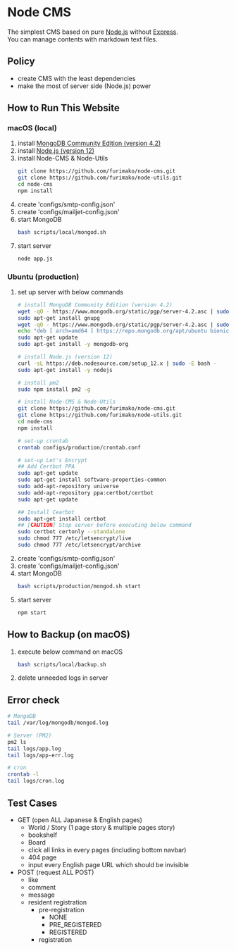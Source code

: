 
# Node CMS
The simplest CMS based on pure [Node.js](https://nodejs.org) without [Express](https://expressjs.com/).  
You can manage contents with markdown text files.

## Policy
- create CMS with the least dependencies
- make the most of server side (Node.js) power

## How to Run This Website
### macOS (local)
1. install [MongoDB Community Edition (version 4.2)](https://www.mongodb.com/download-center/community)
1. install [Node.js (version 12)](https://nodejs.org/en/download/)
1. install Node-CMS & Node-Utils
    ```bash
    git clone https://github.com/furimako/node-cms.git
    git clone https://github.com/furimako/node-utils.git
    cd node-cms
    npm install
    ```
1. create 'configs/smtp-config.json'
1. create 'configs/mailjet-config.json'
1. start MongoDB
    ```bash
    bash scripts/local/mongod.sh
    ```
1. start server
    ```bash
    node app.js
    ```

### Ubuntu (production)
1. set up server with below commands
    ```bash
    # install MongoDB Community Edition (version 4.2)
    wget -qO - https://www.mongodb.org/static/pgp/server-4.2.asc | sudo apt-key add -
    sudo apt-get install gnupg
    wget -qO - https://www.mongodb.org/static/pgp/server-4.2.asc | sudo apt-key add -
    echo "deb [ arch=amd64 ] https://repo.mongodb.org/apt/ubuntu bionic/mongodb-org/4.2 multiverse" | sudo tee /etc/apt/sources.list.d/mongodb-org-4.2.list
    sudo apt-get update
    sudo apt-get install -y mongodb-org
    
    # install Node.js (version 12)
    curl -sL https://deb.nodesource.com/setup_12.x | sudo -E bash -
    sudo apt-get install -y nodejs
    
    # install pm2
    sudo npm install pm2 -g

    # install Node-CMS & Node-Utils
    git clone https://github.com/furimako/node-cms.git
    git clone https://github.com/furimako/node-utils.git
    cd node-cms
    npm install
    
    # set-up crontab
    crontab configs/production/crontab.conf

    # set-up Let's Encrypt
    ## Add Certbot PPA
    sudo apt-get update
    sudo apt-get install software-properties-common
    sudo add-apt-repository universe
    sudo add-apt-repository ppa:certbot/certbot
    sudo apt-get update
    
    ## Install Cearbot
    sudo apt-get install certbot
    ## [CAUTION] Stop server before executing below command
    sudo certbot certonly --standalone
    sudo chmod 777 /etc/letsencrypt/live
    sudo chmod 777 /etc/letsencrypt/archive
    ```
1. create 'configs/smtp-config.json'  
1. create 'configs/mailjet-config.json'  
1. start MongoDB
    ```bash
    bash scripts/production/mongod.sh start
    ```
1. start server
    ```bash
    npm start
    ```

## How to Backup (on macOS)
1. execute below command on macOS
    ```bash
    bash scripts/local/backup.sh
    ```
1. delete unneeded logs in server

## Error check
```bash
# MongoDB
tail /var/log/mongodb/mongod.log

# Server (PM2)
pm2 ls
tail logs/app.log
tail logs/app-err.log

# cron
crontab -l
tail logs/cron.log
```

## Test Cases
- GET (open ALL Japanese & English pages)
    - World / Story (1 page story & multiple pages story)
    - bookshelf
    - Board
    - click all links in every pages (including bottom navbar)
    - 404 page
    - input every English page URL which should be invisible
- POST (request ALL POST)
    - like
    - comment
    - message
    - resident registration
        - pre-registration
            - NONE
            - PRE_REGISTERED
            - REGISTERED
        - registration
